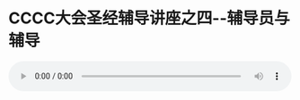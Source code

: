 # CCCC大会圣经辅导讲座之四--辅导员与辅导

<audio style="width: 100%;" preload="false" controls controlslist="nodownload"><source src="http://file.simai.life/audio/mp3/old/12175.mp3" type="audio/mpeg">Your browser does not support the audio element.</audio>


